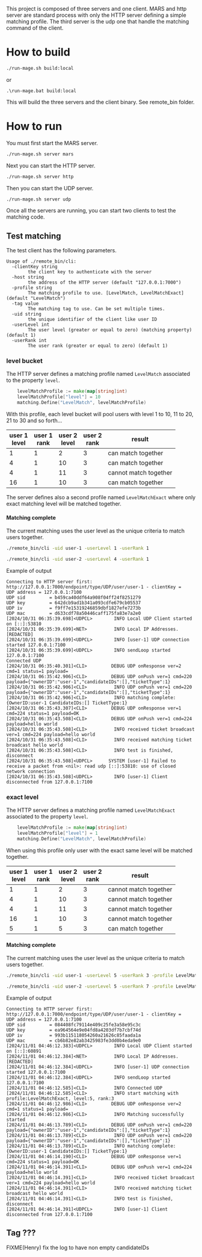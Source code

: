 This project is composed of three servers and one client.
MARS and http server are standard process with only the HTTP server
defining a simple matching profile.
The third server is the udp one that handle the matching command of the client.



# How to build

```sh
./run-mage.sh build:local
```

or

```batch
.\run-mage.bat build:local
```

This will build the three servers and the client binary.
See remote_bin folder.

# How to run

You must first start the MARS server.
```sh
./run-mage.sh server mars
```

Next you can start the HTTP server.
```sh
./run-mage.sh server http
```

Then you can start the UDP server.
```sh
./run-mage.sh server udp
```

Once all the servers are running, you can start two clients to test the matching code.

## Test matching


The test client has the following parameters.

```
Usage of ./remote_bin/cli:
  -clientKey string
        the client key to authenticate with the server
  -host string
        the address of the HTTP server (default "127.0.0.1:7000")
  -profile string
        The matching profile to use. [LevelMatch, LevelMatchExact] (default "LevelMatch")
  -tag value
        The matching tag to use. Can be set multiple times.
  -uid string
        the unique identifier of the client like user ID
  -userLevel int
        The user level (greater or equal to zero) (matching property)  (default 1)
  -userRank int
        The user rank (greater or equal to zero) (default 1)
```


### level bucket

The HTTP server defines a matching profile named `LevelMatch` associated to the property `level`.

```go
	levelMatchProfile := make(map[string]int)
	levelMatchProfile["level"] = 10
	matching.Define("LevelMatch", levelMatchProfile)
```

With this profile, each level bucket will pool users with level 1 to 10, 11 to 20, 21 to 30 and so forth...

| user 1<br>level | user 1<br>rank | user 2<br>level | user 2<br>rank | result                |
| --------------- | -------------- | --------------- | -------------- | --------------------- |
| 1               | 1              | 2               | 3              | can match together    |
| 4               | 1              | 10              | 3              | can match together    |
| 4               | 1              | 11              | 3              | cannot match together |
| 16              | 1              | 10              | 3              | can match together    |


The server defines also a second profile named `LevelMatchExact` where only exact matching level
will be matched together.

#### Matching complete

The current matching uses the user level as the unique criteria to match users together.

```sh
./remote_bin/cli -uid user-1 -userLevel 1 -userRank 1
```

```sh
./remote_bin/cli -uid user-2 -userLevel 4 -userRank 1
```

Example of output
```
Connecting to HTTP server first: http://127.0.0.1:7000/endpoint/type/UDP/user/user-1 - clientKey = 
UDP address = 127.0.0.1:7100
UDP sid         = b459ca40ddf64a908f04ff24f8251279
UDP key         = 642dcb9ad1b341a093cdfe679cb05537
UDP iv          = f9ff7e15319246859dbf1827efe7273b
UDP mac         = d633cdf78a50446caff175fa83e7a2e0
[2024/10/31 06:35:39.698]<UDPCL>        INFO Local UDP Client started on [::]:53810
[2024/10/31 06:35:39.699]<NET>          INFO Local IP Addresses. [REDACTED]
[2024/10/31 06:35:39.699]<UDPCL>        INFO [user-1] UDP connection started 127.0.0.1:7100
[2024/10/31 06:35:39.699]<UDPCL>        INFO sendLoop started 127.0.0.1:7100
Connected UDP
[2024/10/31 06:35:40.301]<CLI>         DEBUG UDP onResponse ver=2 cmd=1 status=1 payload=
[2024/10/31 06:35:42.906]<CLI>         DEBUG UDP onPush ver=1 cmd=220 payload={"ownerID":"user-1","candidateIDs":[],"ticketType":1}
[2024/10/31 06:35:42.906]<CLI>          INFO UDP onPush ver=1 cmd=220 payload={"ownerID":"user-1","candidateIDs":[],"ticketType":1}
[2024/10/31 06:35:42.906]<CLI>          INFO matching complete: {OwnerID:user-1 CandidateIDs:[] TicketType:1}
[2024/10/31 06:35:43.307]<CLI>         DEBUG UDP onResponse ver=1 cmd=224 status=1 payload=OK
[2024/10/31 06:35:43.508]<CLI>         DEBUG UDP onPush ver=1 cmd=224 payload=hello world
[2024/10/31 06:35:43.508]<CLI>          INFO received ticket broadcast ver=1 cmd=224 payload=hello world
[2024/10/31 06:35:43.508]<CLI>          INFO received matching ticket broadcast hello world
[2024/10/31 06:35:43.508]<CLI>          INFO test is finished, disconnect
[2024/10/31 06:35:43.508]<UDPCL>      SYSTEM [user-1] Failed to receive a packet from <nil>: read udp [::]:53810: use of closed network connection
[2024/10/31 06:35:43.508]<UDPCL>        INFO [user-1] Client disconnected from 127.0.0.1:7100
```

### exact level

The HTTP server defines a matching profile named `LevelMatchExact` associated to the property `level`.

```go
	levelMatchProfile := make(map[string]int)
	levelMatchProfile["level"] = 1
	matching.Define("LevelMatch", levelMatchProfile)
```

When using this profile only user with the exact same level will be matched together.

| user 1<br>level | user 1<br>rank | user 2<br>level | user 2<br>rank | result                |
| --------------- | -------------- | --------------- | -------------- | --------------------- |
| 1               | 1              | 2               | 3              | cannot match together |
| 4               | 1              | 10              | 3              | cannot match together |
| 4               | 1              | 11              | 3              | cannot match together |
| 16              | 1              | 10              | 3              | cannot match together |
| 5               | 1              | 5               | 3              | can match together    |

#### Matching complete

The current matching uses the user level as the unique criteria to match users together.

```sh
./remote_bin/cli -uid user-1 -userLevel 5 -userRank 3 -profile LevelMatchExact
```

```sh
./remote_bin/cli -uid user-2 -userLevel 5 -userRank 7 -profile LevelMatchExact
```

Example of output

```
Connecting to HTTP server first: http://127.0.0.1:7000/endpoint/type/UDP/user/user-1 - clientKey = 
UDP address = 127.0.0.1:7100
UDP sid         = 084408fc79114e409c25fe3a58e95c3c
UDP key         = ea964564e9e04fd8a4203df7b7cbf74d
UDP iv          = 993b115118054260a21626c85faada1a
UDP mac         = cb6b82e82ab3425983fe3dd0b4eda9e0
[2024/11/01 04:46:12.383]<UDPCL>        INFO Local UDP Client started on [::]:60891
[2024/11/01 04:46:12.384]<NET>          INFO Local IP Addresses. [REDACTED]
[2024/11/01 04:46:12.384]<UDPCL>        INFO [user-1] UDP connection started 127.0.0.1:7100
[2024/11/01 04:46:12.384]<UDPCL>        INFO sendLoop started 127.0.0.1:7100
[2024/11/01 04:46:12.585]<CLI>          INFO Connected UDP
[2024/11/01 04:46:12.585]<CLI>          INFO start matching with profile:LevelMatchExact, level:5, rank:3
[2024/11/01 04:46:12.986]<CLI>         DEBUG UDP onResponse ver=2 cmd=1 status=1 payload=
[2024/11/01 04:46:12.986]<CLI>          INFO Matching successfully started
[2024/11/01 04:46:13.789]<CLI>         DEBUG UDP onPush ver=1 cmd=220 payload={"ownerID":"user-1","candidateIDs":[],"ticketType":1}
[2024/11/01 04:46:13.789]<CLI>          INFO UDP onPush ver=1 cmd=220 payload={"ownerID":"user-1","candidateIDs":[],"ticketType":1}
[2024/11/01 04:46:13.789]<CLI>          INFO matching complete: {OwnerID:user-1 CandidateIDs:[] TicketType:1}
[2024/11/01 04:46:14.190]<CLI>         DEBUG UDP onResponse ver=1 cmd=224 status=1 payload=OK
[2024/11/01 04:46:14.391]<CLI>         DEBUG UDP onPush ver=1 cmd=224 payload=hello world
[2024/11/01 04:46:14.391]<CLI>          INFO received ticket broadcast ver=1 cmd=224 payload=hello world
[2024/11/01 04:46:14.391]<CLI>          INFO received matching ticket broadcast hello world
[2024/11/01 04:46:14.391]<CLI>          INFO test is finished, disconnect
[2024/11/01 04:46:14.391]<UDPCL>        INFO [user-1] Client disconnected from 127.0.0.1:7100
```


## Tag ???


FIXME(Henry) fix the log to have non empty candidateIDs
